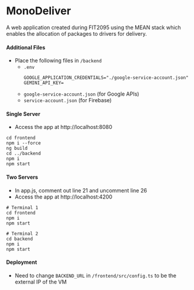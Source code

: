 # MonoDeliver

A web application created during FIT2095 using the MEAN stack which enables the allocation of packages to drivers for delivery.

#### Additional Files
- Place the following files in `/backend`
  - `.env`
    ```
    GOOGLE_APPLICATION_CREDENTIALS="./google-service-account.json"
    GEMINI_API_KEY=
    ```
  - `google-service-account.json` (for Google APIs)
  - `service-account.json` (for Firebase)

#### Single Server
- Access the app at http://localhost:8080
```shell
cd frontend
npm i --force
ng build
cd ../backend
npm i
npm start
```

#### Two Servers
- In app.js, comment out line 21 and uncomment line 26
- Access the app at http://localhost:4200
```shell
# Terminal 1
cd frontend
npm i
npm start

# Terminal 2
cd backend
npm i
npm start
```

#### Deployment
- Need to change `BACKEND_URL` in `/frontend/src/config.ts` to be the external IP of the VM
